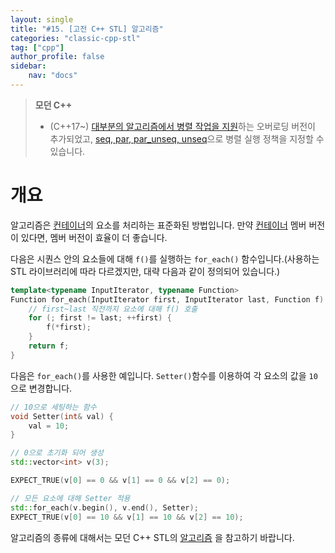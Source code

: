 ```yaml
---
layout: single
title: "#15. [고전 C++ STL] 알고리즘"
categories: "classic-cpp-stl"
tag: ["cpp"]
author_profile: false
sidebar: 
    nav: "docs"
---
```


> **모던 C++**
> * (C++17~) [대부분의 알고리즘에서 병렬 작업을 지원](https://tango1202.github.io/mordern-cpp-stl/mordern-cpp-stl-parallel-algorithm/)하는 오버로딩 버전이 추가되었고, [seq, par, par_unseq, unseq](https://tango1202.github.io/mordern-cpp-stl/mordern-cpp-stl-parallel-algorithm/#%EC%8B%A4%ED%96%89-%EC%A0%95%EC%B1%85)으로 병렬 실행 정책을 지정할 수 있습니다.

# 개요

알고리즘은 [컨테이너](https://tango1202.github.io/classic-cpp-stl/classic-cpp-stl-container/)의 요소를 처리하는 표준화된 방법입니다. 만약 [컨테이너](https://tango1202.github.io/classic-cpp-stl/classic-cpp-stl-container/) 멤버 버전이 있다면, 멤버 버전이 효율이 더 좋습니다.

다음은 시퀀스 안의 요소들에 대해 `f()`를 실행하는 `for_each()` 함수입니다.(사용하는 STL 라이브러리에 따라 다르겠지만, 대략 다음과 같이 정의되어 있습니다.)

```cpp
template<typename InputIterator, typename Function>
Function for_each(InputIterator first, InputIterator last, Function f) {
    // first~last 직전까지 요소에 대해 f() 호출
    for (; first != last; ++first) { 
        f(*first);
    }
    return f; 
}
```

다음은 `for_each()`를 사용한 예입니다. `Setter()`함수를 이용하여 각 요소의 값을 `10`으로 변경합니다.

```cpp
// 10으로 세팅하는 함수
void Setter(int& val) {
    val = 10;
}

// 0으로 초기화 되어 생성
std::vector<int> v(3);

EXPECT_TRUE(v[0] == 0 && v[1] == 0 && v[2] == 0);

// 모든 요소에 대해 Setter 적용
std::for_each(v.begin(), v.end(), Setter);
EXPECT_TRUE(v[0] == 10 && v[1] == 10 && v[2] == 10); 
```

알고리즘의 종류에 대해서는 모던 C++ STL의 [알고리즘](https://tango1202.github.io/mordern-cpp-stl/mordern-cpp-stl-algorithm/) 을 참고하기 바랍니다.

